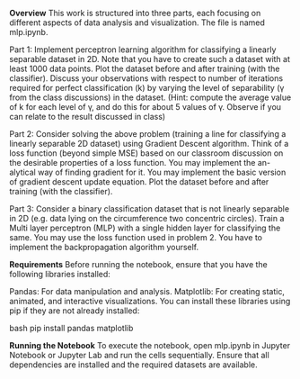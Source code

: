 **Overview**
This work is structured into three parts, each focusing on different aspects of data analysis and visualization. The file is named mlp.ipynb.

Part 1:
Implement perceptron learning algorithm for classifying a linearly separable dataset in 2D. Note that you have to create such a dataset with at least 1000 data points. Plot the dataset before and after training (with the classifier). Discuss your observations with respect to number of iterations required for perfect classification (k) by varying the level of separability (γ from the class discussions) in the dataset. (Hint: compute the average value of k for each level of γ, and do this for about 5 values of γ. Observe if you can relate to the result discussed in class)

Part 2:
Consider solving the above problem (training a line for classifying a linearly separable 2D dataset) using Gradient Descent algorithm. Think of a loss function (beyond simple MSE) based on our classroom discussion on the desirable properties of a loss function. You may implement the an- alytical way of finding gradient for it. You may implement the basic version of gradient descent update equation. Plot the dataset before and after training (with the classifier).

Part 3:
Consider a binary classification dataset that is not linearly separable in 2D (e.g. data lying on the circumference two concentric circles). Train a Multi layer perceptron (MLP) with a single hidden layer for classifying the same. You may use the loss function used in problem 2. You have to implement the backpropagation algorithm yourself.

**Requirements**
Before running the notebook, ensure that you have the following libraries installed:

Pandas: For data manipulation and analysis.
Matplotlib: For creating static, animated, and interactive visualizations.
You can install these libraries using pip if they are not already installed:

bash
    pip install pandas matplotlib
    
**Running the Notebook**
To execute the notebook, open mlp.ipynb in Jupyter Notebook or Jupyter Lab and run the cells sequentially. Ensure that all dependencies are installed and the required datasets are available.
